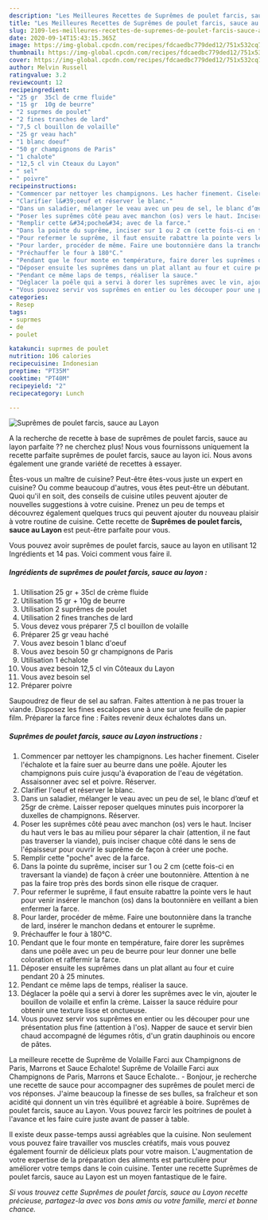 ```yaml
---
description: "Les Meilleures Recettes de Suprêmes de poulet farcis, sauce au Layon"
title: "Les Meilleures Recettes de Suprêmes de poulet farcis, sauce au Layon"
slug: 2109-les-meilleures-recettes-de-supremes-de-poulet-farcis-sauce-au-layon
date: 2020-09-14T15:43:15.365Z
image: https://img-global.cpcdn.com/recipes/fdcaedbc779ded12/751x532cq70/supremes-de-poulet-farcis-sauce-au-layon-photo-principale-de-la-recette.jpg
thumbnail: https://img-global.cpcdn.com/recipes/fdcaedbc779ded12/751x532cq70/supremes-de-poulet-farcis-sauce-au-layon-photo-principale-de-la-recette.jpg
cover: https://img-global.cpcdn.com/recipes/fdcaedbc779ded12/751x532cq70/supremes-de-poulet-farcis-sauce-au-layon-photo-principale-de-la-recette.jpg
author: Melvin Russell
ratingvalue: 3.2
reviewcount: 12
recipeingredient:
- "25 gr  35cl de crme fluide"
- "15 gr  10g de beurre"
- "2 suprmes de poulet"
- "2 fines tranches de lard"
- "7,5 cl bouillon de volaille"
- "25 gr veau hach"
- "1 blanc doeuf"
- "50 gr champignons de Paris"
- "1 chalote"
- "12,5 cl vin Cteaux du Layon"
- " sel"
- " poivre"
recipeinstructions:
- "Commencer par nettoyer les champignons. Les hacher finement. Ciseler l&#39;échalote et la faire suer au beurre dans une poêle. Ajouter les champignons puis cuire jusqu&#39;à évaporation de l&#39;eau de végétation. Assaisonner avec sel et poivre. Réserver."
- "Clarifier l&#39;oeuf et réserver le blanc."
- "Dans un saladier, mélanger le veau avec un peu de sel, le blanc d’œuf et 25gr de crème. Laisser reposer quelques minutes puis incorporer la duxelles de champignons. Réserver."
- "Poser les suprêmes côté peau avec manchon (os) vers le haut. Inciser du haut vers le bas au milieu pour séparer la chair (attention, il ne faut pas traverser la viande), puis inciser chaque côté dans le sens de l&#39;épaisseur pour ouvrir le suprême de façon à créer une poche."
- "Remplir cette &#34;poche&#34; avec de la farce."
- "Dans la pointe du suprême, inciser sur 1 ou 2 cm (cette fois-ci en traversant la viande) de façon à créer une boutonnière. Attention à ne pas la faire trop près des bords sinon elle risque de craquer."
- "Pour refermer le suprême, il faut ensuite rabattre la pointe vers le haut pour venir insérer le manchon (os) dans la boutonnière en veillant a bien enfermer la farce."
- "Pour larder, procéder de même. Faire une boutonnière dans la tranche de lard, insérer le manchon dedans et entourer le suprême."
- "Préchauffer le four à 180°C."
- "Pendant que le four monte en température, faire dorer les suprêmes dans une poêle avec un peu de beurre pour leur donner une belle coloration et raffermir la farce."
- "Déposer ensuite les suprêmes dans un plat allant au four et cuire pendant 20 à 25 minutes."
- "Pendant ce même laps de temps, réaliser la sauce."
- "Déglacer la poêle qui a servi à dorer les suprêmes avec le vin, ajouter le bouillon de volaille et enfin la crème. Laisser la sauce réduire pour obtenir une texture lisse et onctueuse."
- "Vous pouvez servir vos suprêmes en entier ou les découper pour une présentation plus fine (attention à l&#39;os). Napper de sauce et servir bien chaud accompagné de légumes rôtis, d&#39;un gratin dauphinois ou encore de pâtes."
categories:
- Resep
tags:
- suprmes
- de
- poulet

katakunci: suprmes de poulet 
nutrition: 106 calories
recipecuisine: Indonesian
preptime: "PT35M"
cooktime: "PT40M"
recipeyield: "2"
recipecategory: Lunch

---
```



![Suprêmes de poulet farcis, sauce au Layon](https://img-global.cpcdn.com/recipes/fdcaedbc779ded12/751x532cq70/supremes-de-poulet-farcis-sauce-au-layon-photo-principale-de-la-recette.jpg)

A la recherche de recette à base de suprêmes de poulet farcis, sauce au layon parfaite ?? ne cherchez plus! Nous vous fournissons uniquement la recette parfaite suprêmes de poulet farcis, sauce au layon ici. Nous avons également une grande variété de recettes à essayer.

Êtes-vous un maître de cuisine? Peut-être êtes-vous juste un expert en cuisine? Ou comme beaucoup d'autres, vous êtes peut-être un débutant. Quoi qu'il en soit, des conseils de cuisine utiles peuvent ajouter de nouvelles suggestions à votre cuisine. Prenez un peu de temps et découvrez également quelques trucs qui peuvent ajouter du nouveau plaisir à votre routine de cuisine. Cette recette de <strong> Suprêmes de poulet farcis, sauce au Layon </strong> est peut-être parfaite pour vous.

<!--inarticleads1-->

Vous pouvez avoir suprêmes de poulet farcis, sauce au layon en utilisant 12 Ingrédients et 14 pas. Voici comment vous faire il.

##### Ingrédients de suprêmes de poulet farcis, sauce au layon :

1. Utilisation 25 gr + 35cl de crème fluide
1. Utilisation 15 gr + 10g de beurre
1. Utilisation 2 suprêmes de poulet
1. Utilisation 2 fines tranches de lard
1. Vous devez vous préparer 7,5 cl bouillon de volaille
1. Préparer 25 gr veau haché
1. Vous avez besoin 1 blanc d&#39;oeuf
1. Vous avez besoin 50 gr champignons de Paris
1. Utilisation 1 échalote
1. Vous avez besoin 12,5 cl vin Côteaux du Layon
1. Vous avez besoin  sel
1. Préparer  poivre


Saupoudrez de fleur de sel au safran. Faites attention à ne pas trouer la viande. Disposez les fines escalopes une à une sur une feuille de papier film. Préparer la farce fine : Faites revenir deux échalotes dans un. 

<!--inarticleads2-->

##### Suprêmes de poulet farcis, sauce au Layon instructions :

1. Commencer par nettoyer les champignons. Les hacher finement. Ciseler l&#39;échalote et la faire suer au beurre dans une poêle. Ajouter les champignons puis cuire jusqu&#39;à évaporation de l&#39;eau de végétation. Assaisonner avec sel et poivre. Réserver.
1. Clarifier l&#39;oeuf et réserver le blanc.
1. Dans un saladier, mélanger le veau avec un peu de sel, le blanc d’œuf et 25gr de crème. Laisser reposer quelques minutes puis incorporer la duxelles de champignons. Réserver.
1. Poser les suprêmes côté peau avec manchon (os) vers le haut. Inciser du haut vers le bas au milieu pour séparer la chair (attention, il ne faut pas traverser la viande), puis inciser chaque côté dans le sens de l&#39;épaisseur pour ouvrir le suprême de façon à créer une poche.
1. Remplir cette &#34;poche&#34; avec de la farce.
1. Dans la pointe du suprême, inciser sur 1 ou 2 cm (cette fois-ci en traversant la viande) de façon à créer une boutonnière. Attention à ne pas la faire trop près des bords sinon elle risque de craquer.
1. Pour refermer le suprême, il faut ensuite rabattre la pointe vers le haut pour venir insérer le manchon (os) dans la boutonnière en veillant a bien enfermer la farce.
1. Pour larder, procéder de même. Faire une boutonnière dans la tranche de lard, insérer le manchon dedans et entourer le suprême.
1. Préchauffer le four à 180°C.
1. Pendant que le four monte en température, faire dorer les suprêmes dans une poêle avec un peu de beurre pour leur donner une belle coloration et raffermir la farce.
1. Déposer ensuite les suprêmes dans un plat allant au four et cuire pendant 20 à 25 minutes.
1. Pendant ce même laps de temps, réaliser la sauce.
1. Déglacer la poêle qui a servi à dorer les suprêmes avec le vin, ajouter le bouillon de volaille et enfin la crème. Laisser la sauce réduire pour obtenir une texture lisse et onctueuse.
1. Vous pouvez servir vos suprêmes en entier ou les découper pour une présentation plus fine (attention à l&#39;os). Napper de sauce et servir bien chaud accompagné de légumes rôtis, d&#39;un gratin dauphinois ou encore de pâtes.


La meilleure recette de Suprême de Volaille Farci aux Champignons de Paris, Marrons et Sauce Echalote! Suprême de Volaille Farci aux Champignons de Paris, Marrons et Sauce Echalote.. - Bonjour, je recherche une recette de sauce pour accompagner des suprêmes de poulet merci de vos réponses. J&#39;aime beaucoup la finesse de ses bulles, sa fraîcheur et son acidité qui donnent un vin très équilibré et agréable à boire. Suprêmes de poulet farcis, sauce au Layon. Vous pouvez farcir les poitrines de poulet à l&#39;avance et les faire cuire juste avant de passer à table. 

<!--inarticleads1-->

<p>
Il existe deux passe-temps aussi agréables que la cuisine. Non seulement vous pouvez faire travailler vos muscles créatifs, mais vous pouvez également fournir de délicieux plats pour votre maison. L'augmentation de votre expertise de la préparation des aliments est particulière pour améliorer votre temps dans le coin cuisine. Tenter une recette Suprêmes de poulet farcis, sauce au Layon est un moyen fantastique de le faire.
</p>

<p>
<i>Si vous trouvez cette Suprêmes de poulet farcis, sauce au Layon recette précieuse, partagez-la avec vos bons amis ou votre famille, merci et bonne chance.</i>
</p>
